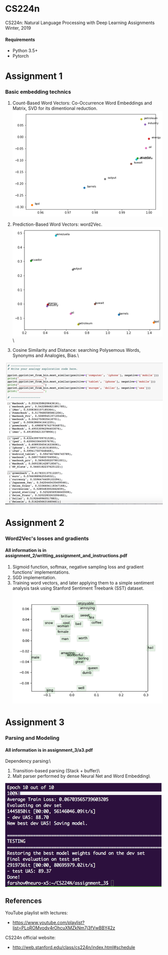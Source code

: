# CS224n
CS224n: Natural Language Processing with Deep Learning Assignments Winter, 2019

#### Requirements
* Python 3.5+
* Pytorch


# Assignment 1 
### Basic embedding technics

1. Count-Based Word Vectors: Co-Occurrence Word Embeddings and Matrix, SVD for its dimentional reduction.\
![q1](images/co-occure)

2. Prediction-Based Word Vectors: word2Vec.\
![q2](images/word2vec)\
3. Cosine Similarity and Distance: searching Polysemous Words, Synonyms and Analogies, Bias.\ 
<img src="images/analogies.png" width="650">

# Assignment 2
### Word2Vec's losses and gradients 
#### All information is in assignment_2/writting_assignment_and_instructions.pdf

1. Sigmoid function, softmax, negative sampling loss and gradient functions' implementations.
2. SGD implementation.
3. Training word vectors, and later applying them to a simple sentiment analysis task using Stanford Sentiment Treebank (SST) dataset.\
![q3](images/word_vectors.png)

# Assignment 3
### Parsing and Modeling
#### All information is in assignment_3/a3.pdf
Dependency parsing:\
  1. Transition-based parsing (Stack + buffer)\
  2. Malt parser performed by dense Neural Net and Word Embedding\
<img src="images/results_NeuDepParser.png" width="500">


## References

YouTube playlist with lectures:
* https://www.youtube.com/playlist?list=PLoROMvodv4rOhcuXMZkNm7j3fVwBBY42z

CS224n official website:
* http://web.stanford.edu/class/cs224n/index.html#schedule
